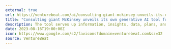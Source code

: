 ```yaml
---
external: true
url: https://venturebeat.com/ai/consulting-giant-mckinsey-unveils-its-own-generative-ai-tool-for-employees-lilli/
title: "Consulting giant McKinsey unveils its own generative AI tool for employees: Lilli"
description: The tool serves up information, insights, data, plans, and even recommends the most applicable internal experts.
date: 2023-08-16T19:00:00Z
icon: https://www.google.com/s2/favicons?domain=venturebeat.com&sz=32
source: VentureBeat
---
```

